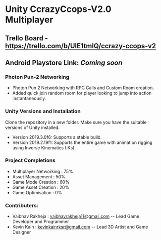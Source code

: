 # Unity CcrazyCcops-V2.0 Multiplayer

## Trello Board - https://trello.com/b/UlE1tmIQ/ccrazy-ccops-v2

## Android Playstore Link: *Coming soon*

### Photon Pun-2 Networking 
- Photon Pun 2 Networking with RPC Calls and Custom Room creation. 
- Added quick join random room for player looking to jump into action instantaneously.


### Unity Versions and Installation
Clone the repository in a new folder. Make sure you have the suitable versions of Unity installed.
 
- Version 2019.3.0f6: Supports a stable build. 
- Version 2019.2.19f1: Supports the entire game with animation rigging using Inverse Kinematics (IKs).

### Project Completions
- Multiplayer Networking : 75%
- Asset Management : 50%
- Game Mode Creation : 60%
- Game Asset Creation : 20%
- Game Optimisation : 0%

### Contributers: 
- Vaibhav Rakheja : vaibhavrakheja11@gmail.com  -- Lead Game Developer and Programmer
- Kevin Kain : kevinkainrksr@gmail.com -- Lead 3D Artist and Game Designer



